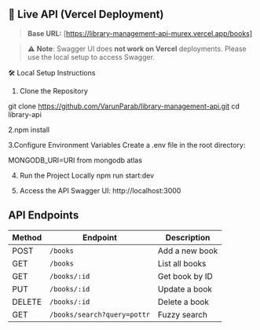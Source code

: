 ## 🔗 Live API (Vercel Deployment)

> **Base URL:** [https://library-management-api-murex.vercel.app/books]

> ⚠️ **Note**: Swagger UI does **not work on Vercel** deployments. Please use the local setup to access Swagger.


🛠️ Local Setup Instructions

1. Clone the Repository

git clone https://github.com/VarunParab/library-management-api.git
cd library-api

2.npm install

3.Configure Environment Variables
Create a .env file in the root directory:

MONGODB_URI=URI from mongodb atlas

4. Run the Project Locally
npm run start:dev

5. Access the API
Swagger UI: http://localhost:3000

## API Endpoints

| Method | Endpoint                     | Description          |
|--------|------------------------------|----------------------|
| POST   | `/books`                     | Add a new book       |
| GET    | `/books`                     | List all books       |
| GET    | `/books/:id`                 | Get book by ID       |
| PUT    | `/books/:id`                 | Update a book        |
| DELETE | `/books/:id`                 | Delete a book        |
| GET    | `/books/search?query=pottr`  | Fuzzy search         |
